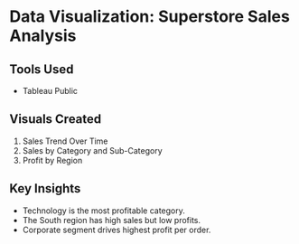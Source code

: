 # Data Visualization: Superstore Sales Analysis

## Tools Used
- Tableau Public

## Visuals Created
1. Sales Trend Over Time
2. Sales by Category and Sub-Category
3. Profit by Region


## Key Insights
- Technology is the most profitable category.
- The South region has high sales but low profits.
- Corporate segment drives highest profit per order.
